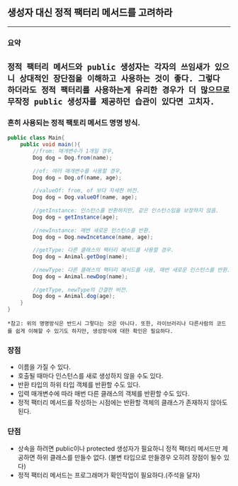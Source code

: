 ## 생성자 대신 정적 팩터리 메서드를 고려하라

---
### 요약
`정적 팩터리 메서드와 public 생성자는 각자의 쓰임새가 있으니 상대적인
장단점을 이해하고 사용하는 것이 좋다. 그렇다 하더라도 정적 팩터리를 사용하는게
유리한 경우가 더 많으므로 무작정 public 생성자를 제공하던 습관이 있다면 고치자.
`
---

### 흔히 사용되는 정적 팩토리 메서드 명명 방식.
```java
public class Main{
    public void main(){
        //from: 매개변수가 1개일 경우,
        Dog dog = Dog.from(name);
        
        //of: 여러 매개변수를 사용할 경우,
        Dog dog = Dog.of(name, age);
        
        //valueOf: from, of 보다 자세한 버전.
        Dog dog = Dog.valueOf(name, age);
        
        //getInstance: 인스턴스를 반환하지만, 같은 인스턴스임을 보장하지 않음.
        Dog dog = getInstance(age);
        
        //newInstance: 매번 새로운 인스턴스를 반환.
        Dog dog = Dog.newIncetance(name, age);
        
        //getType: 다른 클래스의 팩터리 메서드를 사용할 경우.
        Dog dog = Animal.getDog(name);
        
        //newType: 다른 클래스의 팩터리 메서드를 사용, 매번 새로운 인스턴스를 반환.
        Dog dog = Animal.newDog(name);
        
        //getType, newType의 간결한 버전.
        Dog dog = Animal.dog(age);
    }
}

```
`*참고: 위의 명명방식은 반드시 그렇다는 것은 아니다. 또한, 라이브러리나
 다른사람의 코드를 쉽게 이해할 수 있기도 하지만, 생성방식에 대한 확인은 필요하다.
 `
 
### 장점
 - 이름을 가질 수 있다.
 - 호출될 때마다 인스턴스를 새로 생성하지 않을 수도 있다.
 - 반환 타입의 하위 타입 객체를 반환할 수도 있다.
 - 입력 매개변수에 따라 매번 다른 클래스의 객체를 반환할 수도 있다.
 - 정적 팩터리 메서드를 작성하는 시점에는 반환할 객체의 클래스가 존재하지 않아도 된다.
 
### 단점
 - 상속을 하려면 public이나 protected 생성자가 필요하니 정적 팩터리 메서드만 제공하면 하위 클래스를 만들수 없다.
   (불변 타입으로 만들경우 오히려 장점이 될수 있다)
 - 정적 팩터리 메서드는 프로그래머가 확인작업이 필요하다.(주석을 달자)
 
